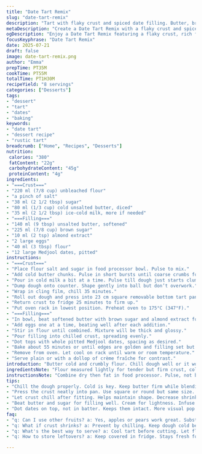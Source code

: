 ```yaml
---
title: "Date Tart Remix"
slug: "date-tart-remix"
description: "Tart with flaky crust and spiced date filling. Butter, brown sugar, and a hint of almond extract replace vanilla. Dough chilled, then baked with softened butter and rich eggs, topped with large Medjool dates. Balanced sweet and nutty flavors, textures from tender crust to sticky fruit bits. Temperature and times slightly adjusted for better browning and set filling."
metaDescription: "Create a Date Tart Remix with a flaky crust and spiced filling. Sweet Medjool dates and almond enhance flavors."
ogDescription: "Enjoy a Date Tart Remix featuring a flaky crust, rich filling, and sweet Dates. Perfect for dessert lovers."
focusKeyphrase: "Date Tart Remix"
date: 2025-07-21
draft: false
image: date-tart-remix.png
author: "Emma"
prepTime: PT35M
cookTime: PT55M
totalTime: PT1H30M
recipeYield: "8 servings"
categories: ["Desserts"]
tags:
- "dessert"
- "tart"
- "dates"
- "baking"
keywords:
- "date tart"
- "dessert recipe"
- "rustic tart"
breadcrumb: ["Home", "Recipes", "Desserts"]
nutrition: 
 calories: "380"
 fatContent: "22g"
 carbohydrateContent: "45g"
 proteinContent: "4g"
ingredients:
- "===Crust==="
- "220 ml (7/8 cup) unbleached flour"
- "a pinch of salt"
- "38 ml (2 1/2 tbsp) sugar"
- "80 ml (1/3 cup) cold unsalted butter, diced"
- "35 ml (2 1/2 tbsp) ice-cold milk, more if needed"
- "===Filling==="
- "140 ml (9 tbsp) unsalted butter, softened"
- "225 ml (7/8 cup) brown sugar"
- "10 ml (2 tsp) almond extract"
- "2 large eggs"
- "40 ml (3 tbsp) flour"
- "12 large Medjool dates, pitted"
instructions:
- "===Crust==="
- "Place flour salt and sugar in food processor bowl. Pulse to mix."
- "Add cold butter chunks. Pulse in short bursts until coarse crumbs form."
- "Pour in cold milk a bit at a time. Pulse till dough just starts clumping together. Add more milk dropwise if dry."
- "Dump dough onto counter. Shape gently into ball but don’t overwork."
- "Wrap in cling film, chill 35 minutes."
- "Roll out dough and press into 23 cm square removable bottom tart pan or 25 cm round. Keep edges neat but rustic."
- "Return crust to fridge 25 minutes to firm up."
- "Put oven rack in lowest position. Preheat oven to 175°C (347°F)."
- "===Filling==="
- "In bowl, beat softened butter with brown sugar and almond extract for about 3 minutes until light and creamy."
- "Add eggs one at a time, beating well after each addition."
- "Stir in flour until combined. Mixture will be thick and glossy."
- "Pour filling into chilled crust, spreading evenly."
- "Dot tops with whole pitted Medjool dates, spacing as desired."
- "Bake about 55 minutes or until edges are golden and filling set but slightly wobbly center."
- "Remove from oven. Let cool on rack until warm or room temperature."
- "Serve plain or with a dollop of crème fraîche for contrast."
introduction: "Butter cold and crumbly flour. Chill dough well or it won't cut. Dates big, sticky, sweet. Brown sugar melts to caramel sheen—skip vanilla for almond twist. Eggs make filling rich but set. Balance is gritty crust with soft fruit. Oven temp dropped a notch to keep edges from burning without undercooking center. Dates arranged on top, not inside batter. Flavors rustic but with edge—nutty almond, deep date sweetness. Bake long for color; cool for slice. Serve with cream if you like, but tart holds up solo. A rustic tart that’s old-school but with a slight tweak. No fluff—just simple changes to change the character, texture, taste."
ingredientsNote: "Flour measured lightly for tender but firm crust, cold butter crucial to avoid melting in dough. Sugar cut slightly for less sweetness in crust but enough texture. Milk just enough to bind—too much and dough gets sticky. Brown sugar in filling gives moisture and caramel notes; firmly beaten butter creates creamy base. Almond extract swapped from vanilla adds subtle nutty aroma that pairs with dates. Eggs large for structure and richness; flour thickens without heaviness. Dates Medjool style, large and sweet preferred for chunks on surface, more bite and chew than chopped folded in. Chilling crust twice—after mixing and after fitting—improves handling and flakiness."
instructionsNote: "Combine dry then fat in food processor. Pulse, not blend continually—want coarse bits, not paste. Add milk cautiously and stop when dough just clumps. Overmix toughens crust. Wrap chilled dough before rolling to prevent drying. Use square or round pan but same size to keep bake consistent. Lower oven rack to keep base crisp without burning top. Beat butter and sugar until almost pale, add almond extract early for infusion. Eggs folded carefully—don't overbeat or filling toughens. Pour filling gently, dot dates on top rather than mixing in so they stay whole and visible. Bake slightly longer than original for firmer set and deeper color. Let tart rest at least 15 min before serving to settle filling."
tips:
- "Chill the dough properly. Cold is key. Keep butter firm while blending. Warm dough loses flakiness. Handle minimally. Mix only until clumped."
- "Press the crust neatly into pan. Use square or round but same size. Prevent warping. Keep edges rustic. Neat edges look good, yet natural."
- "Let crust chill after fitting. Helps maintain shape. Decrease shrinkage during baking. Do not bake immediately without chilling. Time matters."
- "Beat butter and sugar for filling well. Cream for lightness. Infuse almond extract into mixture early. Helps spread flavor through filling."
- "Dot dates on top, not in batter. Keeps them intact. More visual pop and texture in each slice. Check dates are pitted. Important for ease."
faq:
- "q: Can I use other fruits? a: Yes, apples or pears work great. Substitute same amount. Have fun with flavors. Adjust sugar if necessary."
- "q: What if crust shrinks? a: Prevent by chilling. Keep dough cold before baking. Work dough gently. If it shrinks, patch with scraps."
- "q: What's the best way to serve? a: Cool tart before cutting. Let flavors settle. Crème fraîche pairs nicely. Or serve plain for simplicity."
- "q: How to store leftovers? a: Keep covered in fridge. Stays fresh for days. Reheat slightly for warmth. Not too much, crust gets tough."

---
```

